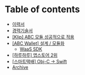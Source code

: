 # Table of contents

* [이력서](README.md)
* [경력기술서](experience.md)
* [\[Klip\] ABC 모듈 성공적으로 적용](portfolio/README.md)
* [\[ABC Wallet\] 설계 / 모듈화](portfolio/abc-wallet/README.md)
  * [WaaS SDK](portfolio/abc-wallet/waas-sdk.md)
* [\[하루하루\] 앱스토어 2위](portfolio/haruharu.md)
* [\[스마트택배\] Obj-C -> Swift](portfolio/obj-c-greater-than-swift.md)
* [Archive](https://2rick.notion.site/Archived-204e0b78181d8074ac14cd6cf060a88b)

